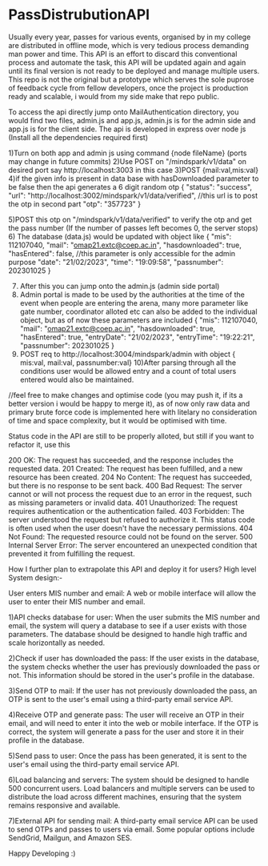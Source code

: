 # PassDistrubutionAPI



Usually every year, passes for various events, organised by in my college are distributed in offline mode, which is very tedious process demanding man power and time.
This API is an effort to discard this conventional process and automate the task, this API will be updated again and again until its final version is not
ready to be deployed and manage multiple users.
This repo is not the original but a prototype which serves the sole puprose of feedback cycle from fellow developers, once the project is production ready and
scalable, i would from my side make that repo public.

To access the api directly jump onto MailAuthentication directory, you would find two files, admin.js and app.js, admin.js is for the admin side and
app.js is for the client side.
The api is developed in express over node js (Install all the dependencies required first)

1)Turn on both app and admin js using command {node fileName}
(ports may change in future commits)
2)Use POST on "/mindspark/v1/data" on desired port say http://localhost:3003 in this case
3)POST {mail:val,mis:val}
4)if the given info is present in data base with hasDownloaded parameter to be false then the api generates a 6 digit random otp
{
"status": "success",
"url": "http://localhost:3002/mindspark/v1/data/verified", //this url is to post the otp in second part
"otp": "357723"
}

5)POST this otp on "/mindspark/v1/data/verified" to verify the otp and get the pass number (If the number of passes left becomes 0, the server stops) 6) The database (data.js) would be updated with object like {
"mis": 112107040,
"mail": "omap21.extc@coep.ac.in",
"hasdownloaded": true,
"hasEntered": false, //this parameter is only accessible for the admin purpose
"date": "21/02/2023",
"time": "19:09:58",
"passnumber": 202301025
}

7. After this you can jump onto the admin.js (admin side portal)
8. Admin portal is made to be used by the authorities at the time of the event when people are entering the arena, many more parameter
   like gate number, coordinator alloted etc can also be added to the individual object, but as of now these parameters are included
   {
   "mis": 112107040,
   "mail": "omap21.extc@coep.ac.in",
   "hasdownloaded": true,
   "hasEntered": true,
   "entryDate": "21/02/2023",
   "entryTime": "19:22:21",
   "passnumber": 202301025
   }
9. POST req to http://localhost:3004/mindspark/admin with object
   { mis:val, mail:val, passnumber:val}
   10)After parsing through all the conditions user would be allowed entry and a count of total users entered would also be maintained.

//feel free to make changes and optimise code (you may push it, if its a better version i would be happy to merge it), as of now only raw data and
primary brute force code is implemented here with litelary no consideration of time and space complexity, but it would be optimised with time.

Status code in the API are still to be properly alloted, but still if you want to refactor it, use this

200 OK: The request has succeeded, and the response includes the requested data.
201 Created: The request has been fulfilled, and a new resource has been created.
204 No Content: The request has succeeded, but there is no response to be sent back.
400 Bad Request: The server cannot or will not process the request due to an error in the request, such as missing parameters or invalid data.
401 Unauthorized: The request requires authentication or the authentication failed.
403 Forbidden: The server understood the request but refused to authorize it. This status code is often used when the user doesn't have the necessary permissions.
404 Not Found: The requested resource could not be found on the server.
500 Internal Server Error: The server encountered an unexpected condition that prevented it from fulfilling the request.

How I further plan to extrapolate this API and deploy it for users?
High level System design:-

User enters MIS number and email: A web or mobile interface will allow the user to enter their MIS number and email.

1)API checks database for user: When the user submits the MIS number and email, the system will query a database to see if a user exists with those parameters. The database should be designed to handle high traffic and scale horizontally as needed.

2)Check if user has downloaded the pass: If the user exists in the database, the system checks whether the user has previously downloaded the pass or not. This information should be stored in the user's profile in the database.

3)Send OTP to mail: If the user has not previously downloaded the pass, an OTP is sent to the user's email using a third-party email service API.

4)Receive OTP and generate pass: The user will receive an OTP in their email, and will need to enter it into the web or mobile interface. If the OTP is correct, the system will generate a pass for the user and store it in their profile in the database.

5)Send pass to user: Once the pass has been generated, it is sent to the user's email using the third-party email service API.

6)Load balancing and servers: The system should be designed to handle 500 concurrent users. Load balancers and multiple servers can be used to distribute the load across different machines, ensuring that the system remains responsive and available.

7)External API for sending mail: A third-party email service API can be used to send OTPs and passes to users via email. Some popular options include SendGrid, Mailgun, and Amazon SES.

Happy Developing :)
